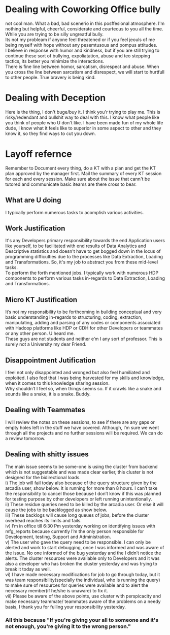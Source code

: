 # Dealing with Coworking Office bully  
not cool man. What a bad, bad scenerio in this posffesional atmosphere. I'm nothing but helpful, cheerful, considerate and courteous to you all the time. While you are trying to be silly ungreatful bully.  
Its not my probleam if anyone feel threatened or if you feel jeouls of me being myself with hope without any pesemtusous and pompus attitudes.  
I believe in response with humor and kindness, but if you are still trying to continue these sort of bullying, expoliatation, abuse and teo stepping tactics, its better you minimize the interactions.  
There is fine line between homor, sarcatism, disrespect and abuse. When you cross the line between sarcatism and disrespect, we will start to hurtfull to other people. True bravery is being kind.  
  
# Dealing with Deception  
Here is the thing, I don't buge/buy it. I think you'r trying to play me. This is risky/redendant and bullshit way to deal with this. I know what people like you think of people who U don't like. I have been made fun of my whole life dude, I know what it feels like to superior in some aspect to other and they know it, so they find ways to cut you down.  
  
# Layoff refernce      
Remember to Document every thing, do a KT with a plan and get the KT plan approved by the manager first.  Mail the summary of every KT session for each and every session. Make sure about the issue that cann't be tutored and communicate basic iteams are there cross to bear.  
## What are U doing  
I typically perform numerous tasks to acomplish various activities.  
## Work Justification  
It's any Developers primary responsibility towards the end Application users like yourself, to be facilitated with end results of Data Analytics and Descriptive statistics and doesn't have to get bogged down in the locus of programming difficulties due to the processes like Data Extraction, Loading and Transformations. So, it's my job to abstract you from these mid-level tasks.  
To perform the forth mentioned jobs. I typically work with numerous HDP components to perform various tasks in-regards to Data Extraction, Loading and Transformations.  
  
## Micro KT Justification  
It’s not my responsibility to be forthcoming in building conceptual and very basic understanding in-regards to structuring, coding, extraction, manipulating, adding and parsing of any codes or components associated with Hadoop platforms like HDP or CDH for other Developers or teammates or any other person. U heard me.  
These guys are not students and neither e’m I any sort of professor. This is surely not a University my dear Friend.  
  
## Disappointment Jutification  
I feel not only disappointed and wronged but also feel humiliated and exploited. I also feel that I was being harvested for my skills and knowledge, when it comes to this knowledge sharing session.  
Why shouldn’t I feel so, when things seems so. If it crawls like a snake and sounds like a snake, it is a snake. Buddy.  
  
## Dealing with Teammates  
I will review the notes on these sessions, to see if there are any gaps or empty holes left in the stuff we have covered. Although, I’m sure we went through all the projects and no further sessions will be required. We can do a review tomorrow.  
  
## Dealing with shitty issues  
The main issue seems to be some-one is using the cluster from backend which is not suggestable and was made clear earlier, 
this cluster is not designed for the bidirectional loads.  
i) The job will fail today also because of the query structure given by the arcadia user, show below. It is running for more than 8 hours. I can’t take the responsibility to cancel those because I don’t know if this was planned for testing purpose by other developers or left running unintentionally.  
ii) These residue queries need to be killed by the arcadia user. Or else it will cause the jobs to be backlogged as show below.  
iii) These backlogs will cause long queues of jobs, before the cluster overhead reaches its limits and fails.  
iv)	I’m in office till 6:30 Pm yesterday working on identifying issues with mfg_reports because currently I’m the only person responsible for Development, testing, Support and Administration.  
v)	The user who gave the query need to be responsible. I can only be alerted and work to start debugging, once I was informed and was aware of the issue. No one informed of the bug yesterday and the I didn’t notice the alerts. The cluster resources were available only to Developers and it was also a developer who has broken the cluster yesterday and was trying to break it today as well.  
vi)	I have made necessary modifications for job to go through today, but it was team responsibility(specially the individual, who is running the query) to make sure of resources for queries were available and to alert the necessary member(if he/she is unaware) to fix it.  
vii) Please be aware of the above points, use cluster with perspicacity and make necessary teammate/ teammates aware of the problems on a needy basis, I thank you for fulling your responsibility yesterday.  
  
### All this because "If you're giving your all to someone and it's not enough, you're giving it to the wrong person."

